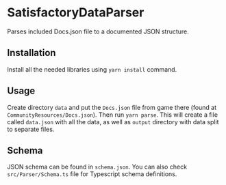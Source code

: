 # SatisfactoryDataParser
Parses included Docs.json file to a documented JSON structure.

## Installation

Install all the needed libraries using `yarn install` command.

## Usage

Create directory `data` and put the `Docs.json` file from game there (found at `CommunityResources/Docs.json`). Then run `yarn parse`.
This will create a file called `data.json` with all the data, as well as `output` directory with data split to separate files.

## Schema

JSON schema can be found in `schema.json`. You can also check `src/Parser/Schema.ts` file for Typescript schema definitions.
